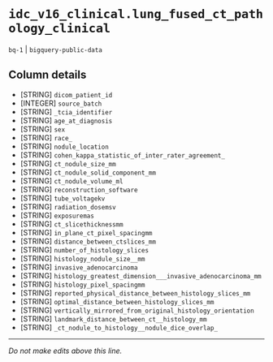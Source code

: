 # `idc_v16_clinical.lung_fused_ct_pathology_clinical`
`bq-1` | `bigquery-public-data`

## Column details
* [STRING]    `dicom_patient_id`
* [INTEGER]   `source_batch`
* [STRING]    `_tcia_identifier`
* [STRING]    `age_at_diagnosis`
* [STRING]    `sex`
* [STRING]    `race_`
* [STRING]    `nodule_location`
* [STRING]    `cohen_kappa_statistic_of_inter_rater_agreement_`
* [STRING]    `ct_nodule_size_mm`
* [STRING]    `ct_nodule_solid_component_mm`
* [STRING]    `ct_nodule_volume_ml`
* [STRING]    `reconstruction_software`
* [STRING]    `tube_voltagekv`
* [STRING]    `radiation_dosemsv`
* [STRING]    `exposuremas`
* [STRING]    `ct_slicethicknessmm`
* [STRING]    `in_plane_ct_pixel_spacingmm`
* [STRING]    `distance_between_ctslices_mm`
* [STRING]    `number_of_histology_slices`
* [STRING]    `histology_nodule_size__mm`
* [STRING]    `invasive_adenocarcinoma`
* [STRING]    `histology_greatest_dimension___invasive_adenocarcinoma_mm`
* [STRING]    `histology_pixel_spacingmm`
* [STRING]    `reported_physical_distance_between_histology_slices_mm`
* [STRING]    `optimal_distance_between_histology_slices_mm`
* [STRING]    `vertically_mirrored_from_original_histology_orientation`
* [STRING]    `landmark_distance_between_ct__histology_mm`
* [STRING]    `_ct_nodule_to_histology__nodule_dice_overlap_`

-------------------------------------------------------------------------------
*Do not make edits above this line.*
